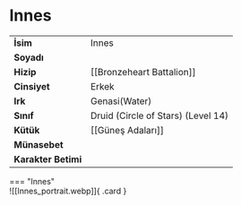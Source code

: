 # Innes   
  
<div class="grid" markdown>  
  
|  |  |  
|---|---|  
| **İsim** | Innes |  
| **Soyadı** |  |  
| **Hizip** | [[Bronzeheart Battalion]] |  
| **Cinsiyet** | Erkek |  
| **Irk** | Genasi(Water) |  
| **Sınıf** | Druid (Circle of Stars) (Level 14) |  
| **Kütük** | [[Güneş Adaları]] |  
| **Münasebet** |  |  
| **Karakter Betimi** |  |  
  
  
=== "Innes"  
	![[Innes_portrait.webp]]{ .card }  
  
</div>